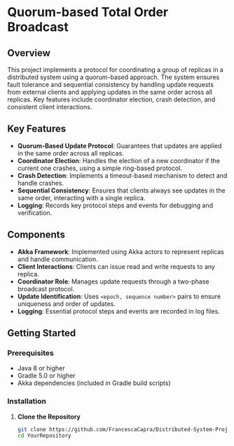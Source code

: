 # Quorum-based Total Order Broadcast

## Overview

This project implements a protocol for coordinating a group of replicas in a distributed system using a quorum-based approach. The system ensures fault tolerance and sequential consistency by handling update requests from external clients and applying updates in the same order across all replicas. Key features include coordinator election, crash detection, and consistent client interactions.

## Key Features

- **Quorum-Based Update Protocol**: Guarantees that updates are applied in the same order across all replicas.
- **Coordinator Election**: Handles the election of a new coordinator if the current one crashes, using a simple ring-based protocol.
- **Crash Detection**: Implements a timeout-based mechanism to detect and handle crashes.
- **Sequential Consistency**: Ensures that clients always see updates in the same order, interacting with a single replica.
- **Logging**: Records key protocol steps and events for debugging and verification.

## Components

- **Akka Framework**: Implemented using Akka actors to represent replicas and handle communication.
- **Client Interactions**: Clients can issue read and write requests to any replica.
- **Coordinator Role**: Manages update requests through a two-phase broadcast protocol.
- **Update Identification**: Uses `<epoch, sequence number>` pairs to ensure uniqueness and order of updates.
- **Logging**: Essential protocol steps and events are recorded in log files.

## Getting Started

### Prerequisites

- Java 8 or higher
- Gradle 5.0 or higher
- Akka dependencies (included in Gradle build scripts)

### Installation

1. **Clone the Repository**

   ```bash
   git clone https://github.com/FrancescaCapra/Distributed-System-Project.git
   cd YourRepository
